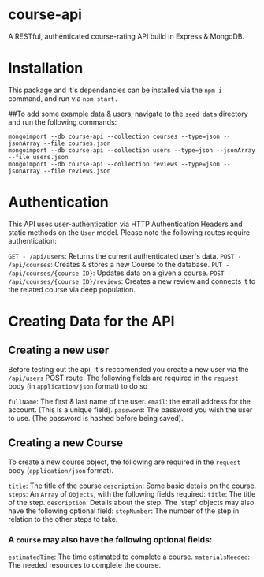 # course-api

A RESTful, authenticated course-rating API build in Express &amp; MongoDB.

# Installation
This package and it's dependancies can be installed via the `npm i` command, and run via `npm start.`

##To add some example data & users, navigate to the `seed data` directory and run the following commands:

```
mongoimport --db course-api --collection courses --type=json --jsonArray --file courses.json
mongoimport --db course-api --collection users --type=json --jsonArray --file users.json
mongoimport --db course-api --collection reviews --type=json --jsonArray --file reviews.json
```

# Authentication

This API uses user-authentication via HTTP Authentication Headers and static methods on the `User` model. Please note the following routes require authentication:

`GET - /api/users`: Returns the current authenticated user's data.
`POST - /api/courses`: Creates &amp; stores a new Course to the database.
`PUT - /api/courses/{course ID}`: Updates data on a given a course.
`POST - /api/courses/{course ID}/reviews`: Creates a new review and connects it to the related course via deep population.

# Creating Data for the API

## Creating a new user

Before testing out the api, it's reccomended you create a new user via the `/api/users` POST route. The following fields are required in the `request` body (in `application/json` format) to do so

`fullName`: The first & last name of the user.
`email`: the email address for the account. (This is a unique field).
`password`: The password you wish the user to use. (The password is hashed before being saved).

## Creating a new Course

To create a new course object, the following are required in the `request` body (`application/json` format).

`title`: The title of the course
`description`: Some basic details on the course.
`steps`: An `Array` of `Objects`, with the following fields required:
  `title`: The title of the step.
  `description`: Details about the step.
  The 'step' objects may also have the following optional field:
    `stepNumber`: The number of the step in relation to the other steps to take.
    
### A `course` may also have the following optional fields:
`estimatedTime`: The time estimated to complete a course.
`materialsNeeded`: The needed resources to complete the course.

